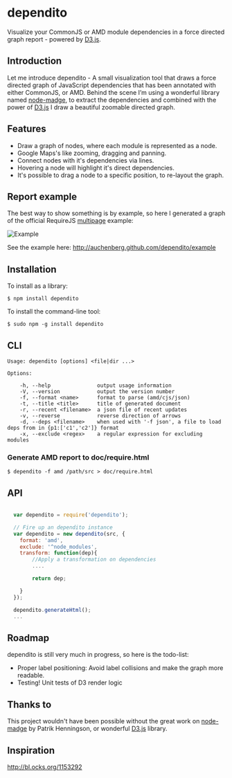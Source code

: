 dependito
===========

Visualize your CommonJS or AMD module dependencies in a force directed graph report - powered by [D3.js](http://d3js.org/).

Introduction
-------------

Let me introduce dependito - A small visualization tool that draws a force directed graph of JavaScript dependencies that has been annotated with either CommonJS, or AMD. Behind the scene I’m using a wonderful library named [node-madge](https://github.com/pahen/node-madge/), to extract the dependencies and combined with the power of [D3.js](http://d3js.org/) I draw a beautiful zoomable directed graph.

Features
-------------
- Draw a graph of nodes, where each module is represented as a node.
- Google Maps's like zooming, dragging and panning.
- Connect nodes with it's dependencies via lines.
- Hovering a node will highlight it's direct dependencies.
- It's possible to drag a node to a specific position, to re-layout the graph.

Report example
-------

The best way to show something is by example, so here I generated a graph of the official RequireJS [multipage](https://github.com/requirejs/example-multipage) example:

![Example](https://raw.github.com/auchenberg/dependito/gh-pages/example/dependito.jpg)

See the example here: http://auchenberg.github.com/dependito/example

Installation
------------
To install as a library:

    $ npm install dependito

To install the command-line tool:

    $ sudo npm -g install dependito


CLI
---
    Usage: dependito [options] <file|dir ...>

    Options:

        -h, --help               output usage information
        -V, --version            output the version number
        -f, --format <name>      format to parse (amd/cjs/json)
        -t, --title <title>      title of generated document
        -r, --recent <filename>  a json file of recent updates
        -v, --reverse            reverse direction of arrows
        -d, --deps <filename>    when used with '-f json', a file to load deps from in {p1:['c1','c2']} format
        -x, --exclude <regex>    a regular expression for excluding modules

### Generate AMD report to doc/require.html

    $ dependito -f amd /path/src > doc/require.html

API
---
```JavaScript

  var dependito = require('dependito');

  // Fire up an dependito instance
  var dependito = new dependito(src, {
    format: 'amd',
    exclude: '^node_modules',
    transform: function(dep){
        //Apply a transformation on dependencies
        ....

        return dep;

    }
  });

  dependito.generateHtml();
  ...
```

Roadmap
-------
dependito is still very much in progress, so here is the todo-list:

- Proper label positioning: Avoid label collisions and make the graph more readable.
- Testing! Unit tests of D3 render logic

Thanks to
-----------
This project wouldn't have been possible without the great work on [node-madge](https://github.com/pahen/node-madge/) by Patrik Henningson, or wonderful [D3.js](http://d3js.org/) library.


Inspiration
-----------
http://bl.ocks.org/1153292
